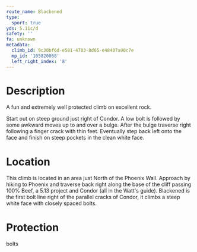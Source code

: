 ```yaml
---
route_name: Blackened
type:
  sport: true
yds: 5.11c/d
safety: ''
fa: unknown
metadata:
  climb_id: 9c30bf6d-e581-4703-8d65-e48407a90c7e
  mp_id: '105820868'
  left_right_index: '8'
---
```

# Description
A fun and extremely well protected climb on excellent rock.

Start out on steep ground just right of Condor. A low bolt is followed by some awkward moves up to and over a bulge. After the bulge traverse right following a finger crack with thin feet. Eventually step back left onto the face and finish on steep pockets in the clean white face.

# Location
This climb is located in an area just North of the Phoenix Wall. Approach by hiking to Phoenix and traverse back right along the base of the cliff passing 100% Beef, a 5.13 project and Condor (all in the Watt's guide). Blackened is the first bolt line right of the parallel cracks of Condor, it climbs a steep white face with closely spaced bolts.

# Protection
bolts
